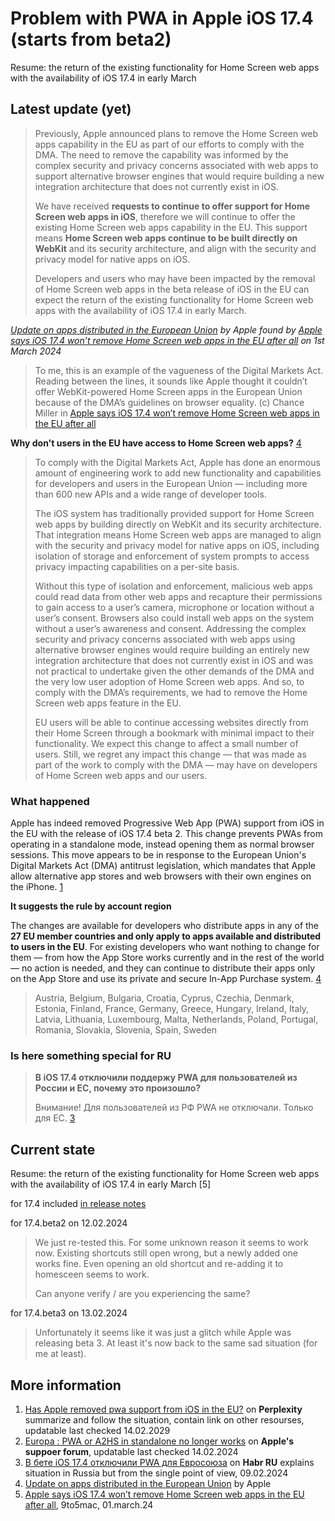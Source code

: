 # Problem with PWA in Apple iOS 17.4 (starts from beta2)

Resume: the return of the existing functionality for Home Screen web apps with the availability of iOS 17.4 in early March

## Latest update (yet)

> Previously, Apple announced plans to remove the Home Screen web apps capability in the EU as part of our efforts to comply with the DMA. The need to remove the capability was informed by the complex security and privacy concerns associated with web apps to support alternative browser engines that would require building a new integration architecture that does not currently exist in iOS.
>
> We have received **requests to continue to offer support for Home Screen web apps in iOS**, therefore we will continue to offer the existing Home Screen web apps capability in the EU. This support means **Home Screen web apps continue to be built directly on WebKit** and its security architecture, and align with the security and privacy model for native apps on iOS.
>
> Developers and users who may have been impacted by the removal of Home Screen web apps in the beta release of iOS in the EU can expect the return of the existing functionality for Home Screen web apps with the availability of iOS 17.4 in early March.

_[Update on apps distributed in the European Union](https://developer.apple.com/support/dma-and-apps-in-the-eu/#ntfqa) by Apple found by [Apple says iOS 17.4 won’t remove Home Screen web apps in the EU after all](https://9to5mac.com/2024/03/01/apple-home-screen-web-apps-ios-17-eu/) on 1st March 2024_

> To me, this is an example of the vagueness of the Digital Markets Act. Reading between the lines, it sounds like Apple thought it couldn’t offer WebKit-powered Home Screen apps in the European Union because of the DMA’s guidelines on browser equality.
(c) Chance Miller in [Apple says iOS 17.4 won’t remove Home Screen web apps in the EU after all](https://9to5mac.com/2024/03/01/apple-home-screen-web-apps-ios-17-eu/)

**Why don't users in the EU have access to Home Screen web apps?** [4](https://developer.apple.com/support/dma-and-apps-in-the-eu)

> To comply with the Digital Markets Act, Apple has done an enormous amount of engineering work to add new functionality and capabilities for developers and users in the European Union — including more than 600 new APIs and a wide range of developer tools.
>
> The iOS system has traditionally provided support for Home Screen web apps by building directly on WebKit and its security architecture. That integration means Home Screen web apps are managed to align with the security and privacy model for native apps on iOS, including isolation of storage and enforcement of system prompts to access privacy impacting capabilities on a per-site basis.
>
> Without this type of isolation and enforcement, malicious web apps could read data from other web apps and recapture their permissions to gain access to a user’s camera, microphone or location without a user’s consent. Browsers also could install web apps on the system without a user’s awareness and consent. Addressing the complex security and privacy concerns associated with web apps using alternative browser engines would require building an entirely new integration architecture that does not currently exist in iOS and was not practical to undertake given the other demands of the DMA and the very low user adoption of Home Screen web apps. And so, to comply with the DMA’s requirements, we had to remove the Home Screen web apps feature in the EU.
>
> EU users will be able to continue accessing websites directly from their Home Screen through a bookmark with minimal impact to their functionality. We expect this change to affect a small number of users. Still, we regret any impact this change — that was made as part of the work to comply with the DMA — may have on developers of Home Screen web apps and our users.


### What happened

Apple has indeed removed Progressive Web App (PWA) support from iOS in the EU with the release of iOS 17.4 beta 2. This change prevents PWAs from operating in a standalone mode, instead opening them as normal browser sessions. This move appears to be in response to the European Union's Digital Markets Act (DMA) antitrust legislation, which mandates that Apple allow alternative app stores and web browsers with their own engines on the iPhone. [1](https://www.perplexity.ai/search/6a34e8f6-362a-45de-9c8b-3fc09fb2ea42)

**It suggests the rule by account region**

The changes are available for developers who distribute apps in any of the **27 EU member countries and only apply to apps available and distributed to users in the EU**. For existing developers who want nothing to change for them — from how the App Store works currently and in the rest of the world — no action is needed, and they can continue to distribute their apps only on the App Store and use its private and secure In-App Purchase system. [4](https://developer.apple.com/support/dma-and-apps-in-the-eu)

> Austria, Belgium, Bulgaria, Croatia, Cyprus, Czechia, Denmark, Estonia, Finland, France, Germany, Greece, Hungary, Ireland, Italy, Latvia, Lithuania, Luxembourg, Malta, Netherlands, Poland, Portugal, Romania, Slovakia, Slovenia, Spain, Sweden


### Is here something special for RU

> **В iOS 17.4 отключили поддержу PWA для пользователей из России и ЕС, почему это произошло?**
> 
> Внимание! Для пользователей из РФ PWA не отключали. Только для EC.  [3](https://habr.com/ru/news/792578/)

## Current state

Resume: the return of the existing functionality for Home Screen web apps with the availability of iOS 17.4 in early March [5]

for 17.4 included [in release notes](https://developer.apple.com/support/dma-and-apps-in-the-eu#dev-qa)

for 17.4.beta2 on 12.02.2024
>We just re-tested this. For some unknown reason it seems to work now. Existing shortcuts still open wrong, but a newly added one works fine. Even opening an old shortcut and re-adding it to homesceen seems to work.
>
>Can anyone verify / are you experiencing the same?

for 17.4.beta3 on 13.02.2024
> Unfortunately it seems like it was just a glitch while Apple was releasing beta 3. At least it's now back to the same sad situation (for me at least).

## More information

1. [Has Apple removed pwa support from iOS in the EU?](https://www.perplexity.ai/search/6a34e8f6-362a-45de-9c8b-3fc09fb2ea42) on **Perplexity** summarize and follow the situation, contain link on other resourses, updatable last checked 14.02.2029
2. [Europa : PWA or A2HS in standalone no longer works](https://forums.developer.apple.com/forums/thread/745414) on **Apple's suppoer forum**, updatable last checked 14.02.2024
3. [В бете iOS 17.4 отключили PWA для Евросоюза](https://habr.com/ru/news/792578/) on **Habr RU** explains situation in Russia but from the single point of view, 09.02.2024
4. [Update on apps distributed in the European Union](https://developer.apple.com/support/dma-and-apps-in-the-eu) by Apple
5. [Apple says iOS 17.4 won’t remove Home Screen web apps in the EU after all](https://9to5mac.com/2024/03/01/apple-home-screen-web-apps-ios-17-eu/), 9to5mac, 01.march.24
